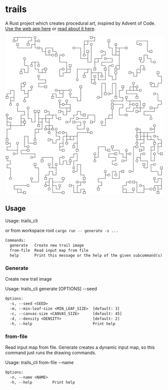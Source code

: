 # trails

A Rust project which creates procedural art, inspired by Advent of Code. [Use the web app here](https://trails.jamesbaum.co.uk) or [read about it here](https://www.jamesbaum.co.uk/blether/procedural-art-with-rust).

![](./example.svg)

## Usage

Usage: trails_cli <COMMAND>

or from workspace root `cargo run -- generate -s ...`

```
Commands:
  generate   Create new trail image
  from-file  Read input map from file
  help       Print this message or the help of the given subcommand(s)
```

### Generate
Create new trail image

Usage: trails_cli generate [OPTIONS] --seed <SEED>

```
Options:
  -s, --seed <SEED>                    
  -m, --min-leaf-size <MIN_LEAF_SIZE>  [default: 3]
  -c, --canvas-size <CANVAS_SIZE>      [default: 45]
  -d, --density <DENSITY>              [default: 2]
  -h, --help                           Print help
```


### from-file

Read input map from file. Generate creates a dynamic input map, so this command just runs the drawing commands.

Usage: trails_cli from-file --name <NAME>

```
Options:
  -n, --name <NAME>  
  -h, --help         Print help
```